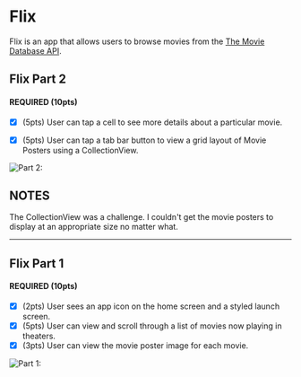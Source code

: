 # Flix

Flix is an app that allows users to browse movies from the [The Movie Database API](http://docs.themoviedb.apiary.io/#).
## Flix Part 2

#### REQUIRED (10pts)
- [x] (5pts) User can tap a cell to see more details about a particular movie.
- [x] (5pts) User can tap a tab bar button to view a grid layout of Movie Posters using a CollectionView.


![Part 2:](https://imgur.com/a/Ks03976.gif)

## NOTES
The CollectionView was a challenge. I couldn't get the movie posters to display at an appropriate size no matter what.

---

## Flix Part 1

#### REQUIRED (10pts)
- [x] (2pts) User sees an app icon on the home screen and a styled launch screen.
- [x] (5pts) User can view and scroll through a list of movies now playing in theaters.
- [x] (3pts) User can view the movie poster image for each movie.

![Part 1:](https://imgur.com/a/7ZYD0eY.gif)
